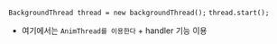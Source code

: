 `BackgroundThread thread = new backgroundThread();`
`thread.start();`
- 여기에서는 `AnimThread를 이용한다` + handler 기능 이용

